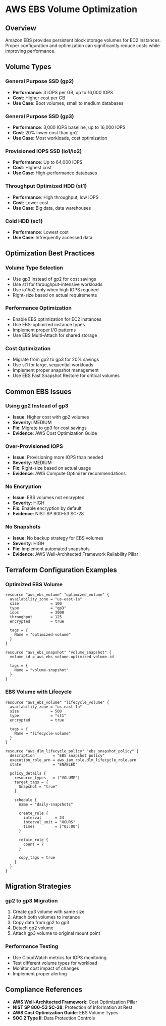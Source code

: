# AWS EBS Volume Optimization

## Overview
Amazon EBS provides persistent block storage volumes for EC2 instances. Proper configuration and optimization can significantly reduce costs while improving performance.

## Volume Types

### General Purpose SSD (gp2)
- **Performance**: 3 IOPS per GB, up to 16,000 IOPS
- **Cost**: Higher cost per GB
- **Use Case**: Boot volumes, small to medium databases

### General Purpose SSD (gp3)
- **Performance**: 3,000 IOPS baseline, up to 16,000 IOPS
- **Cost**: 20% lower cost than gp2
- **Use Case**: Most workloads, cost optimization

### Provisioned IOPS SSD (io1/io2)
- **Performance**: Up to 64,000 IOPS
- **Cost**: Highest cost
- **Use Case**: High-performance databases

### Throughput Optimized HDD (st1)
- **Performance**: High throughput, low IOPS
- **Cost**: Lower cost
- **Use Case**: Big data, data warehouses

### Cold HDD (sc1)
- **Performance**: Lowest cost
- **Use Case**: Infrequently accessed data

## Optimization Best Practices

### Volume Type Selection
- Use gp3 instead of gp2 for cost savings
- Use st1 for throughput-intensive workloads
- Use io1/io2 only when high IOPS required
- Right-size based on actual requirements

### Performance Optimization
- Enable EBS optimization for EC2 instances
- Use EBS-optimized instance types
- Implement proper I/O patterns
- Use EBS Multi-Attach for shared storage

### Cost Optimization
- Migrate from gp2 to gp3 for 20% savings
- Use st1 for large, sequential workloads
- Implement proper snapshot management
- Use EBS Fast Snapshot Restore for critical volumes

## Common EBS Issues

### Using gp2 Instead of gp3
- **Issue**: Higher cost with gp2 volumes
- **Severity**: MEDIUM
- **Fix**: Migrate to gp3 for cost savings
- **Evidence**: AWS Cost Optimization Guide

### Over-Provisioned IOPS
- **Issue**: Provisioning more IOPS than needed
- **Severity**: MEDIUM
- **Fix**: Right-size based on actual usage
- **Evidence**: AWS Compute Optimizer recommendations

### No Encryption
- **Issue**: EBS volumes not encrypted
- **Severity**: HIGH
- **Fix**: Enable encryption by default
- **Evidence**: NIST SP 800-53 SC-28

### No Snapshots
- **Issue**: No backup strategy for EBS volumes
- **Severity**: HIGH
- **Fix**: Implement automated snapshots
- **Evidence**: AWS Well-Architected Framework Reliability Pillar

## Terraform Configuration Examples

### Optimized EBS Volume
```hcl
resource "aws_ebs_volume" "optimized_volume" {
  availability_zone = "us-east-1a"
  size              = 100
  type              = "gp3"
  iops              = 3000
  throughput        = 125
  encrypted         = true

  tags = {
    Name = "optimized-volume"
  }
}

resource "aws_ebs_snapshot" "volume_snapshot" {
  volume_id = aws_ebs_volume.optimized_volume.id

  tags = {
    Name = "volume-snapshot"
  }
}
```

### EBS Volume with Lifecycle
```hcl
resource "aws_ebs_volume" "lifecycle_volume" {
  availability_zone = "us-east-1a"
  size              = 500
  type              = "st1"
  encrypted         = true

  tags = {
    Name = "lifecycle-volume"
  }
}

resource "aws_dlm_lifecycle_policy" "ebs_snapshot_policy" {
  description        = "EBS snapshot policy"
  execution_role_arn = aws_iam_role.dlm_lifecycle_role.arn
  state              = "ENABLED"

  policy_details {
    resource_types   = ["VOLUME"]
    target_tags = {
      Snapshot = "true"
    }

    schedule {
      name = "daily-snapshots"

      create_rule {
        interval      = 24
        interval_unit = "HOURS"
        times         = ["03:00"]
      }

      retain_rule {
        count = 7
      }

      copy_tags = true
    }
  }
}
```

## Migration Strategies

### gp2 to gp3 Migration
1. Create gp3 volume with same size
2. Attach both volumes to instance
3. Copy data from gp2 to gp3
4. Detach gp2 volume
5. Attach gp3 volume to original mount point

### Performance Testing
- Use CloudWatch metrics for IOPS monitoring
- Test different volume types for workload
- Monitor cost impact of changes
- Implement proper alerting

## Compliance References
- **AWS Well-Architected Framework**: Cost Optimization Pillar
- **NIST SP 800-53 SC-28**: Protection of Information at Rest
- **AWS Cost Optimization Guide**: EBS Volume Types
- **SOC 2 Type II**: Data Protection Controls
